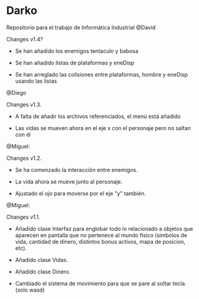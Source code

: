 # Darko
Repositorio para el trabajo de Informática Industrial
@David

Changes v1.4?

- Se han añadido los enemigos tentaculo y babosa

- Se han añadido listas de plataformas y eneDisp

- Se han arreglado las colisiones entre plataformas, hombre y eneDisp usando las listas


@Diego

Changes v1.3.

- A falta de añadir los archivos referenciados, el menú está añadido


- Las vidas se mueven ahora en el eje x con el personaje pero no saltan con él


@Miguel:

Changes v1.2.


- Se ha comenzado la interacción entre enemigos.


- La vida ahora se mueve junto al personaje.


- Ajustado el ojo para moverse por el eje "y" también.


@Miguel:

Changes v1.1.

- Añadido clase Interfaz para englobar todo lo relacionado a objetos que aparecen en pantalla que no pertenece al mundo fisico (simbolos de vida, cantidad de dinero, distintos bonus activos, mapa de posicion, etc).

- Añadido clase Vidas.

- Añadido clase Dinero.

- Cambiado el sistema de movimiento para que se pare al soltar tecla. (solo wasd)

